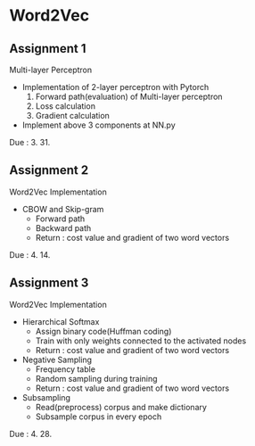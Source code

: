 # Word2Vec



## Assignment 1
Multi-layer Perceptron
- Implementation of 2-layer perceptron with Pytorch
  1. Forward path(evaluation) of Multi-layer perceptron
  2. Loss calculation
  3. Gradient calculation
- Implement above 3 components at NN.py

Due : 3. 31.


## Assignment 2
Word2Vec Implementation
- CBOW and Skip-gram
  - Forward path
  - Backward path
  - Return : cost value and gradient of two word vectors

Due : 4. 14.


## Assignment 3
Word2Vec Implementation
- Hierarchical Softmax
  - Assign binary code(Huffman coding)
  - Train with only weights connected to the activated nodes
  - Return : cost value and gradient of two word vectors
- Negative Sampling
  - Frequency table
  - Random sampling during training
  - Return : cost value and gradient of two word vectors
- Subsampling
  - Read(preprocess) corpus and make dictionary
  - Subsample corpus in every epoch

Due : 4. 28.
